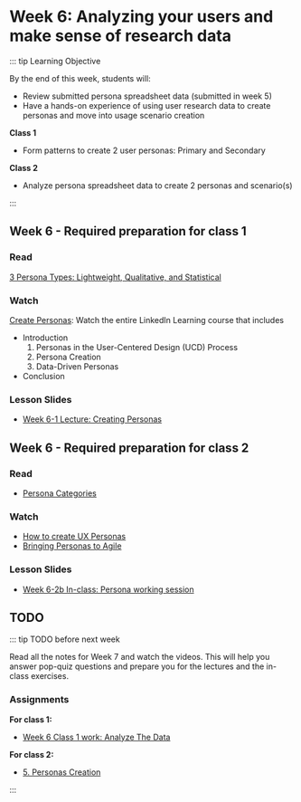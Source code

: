 # Week 6: Analyzing your users and make sense of research data

::: tip Learning Objective

By the end of this week, students will:

- Review submitted persona spreadsheet data (submitted in week 5)
- Have a hands-on experience of using user research data to create personas and move into usage scenario creation

**Class 1** 
- Form patterns to create 2 user personas: Primary and Secondary

**Class 2** 
- Analyze persona spreadsheet data to create 2 personas and scenario(s) 

:::

## Week 6 - Required preparation for class 1

### Read
[3 Persona Types: Lightweight, Qualitative, and Statistical](https://www.nngroup.com/articles/persona-types/)


### Watch

[Create Personas](https://www.linkedin.com/learning/ux-design-3-creating-personas/welcome?u=2199673): Watch the entire LinkedIn Learning course that includes

- Introduction
  1. Personas in the User-Centered Design (UCD) Process
  2. Persona Creation
  3. Data-Driven Personas
- Conclusion

### Lesson Slides

- [Week 6-1 Lecture: Creating Personas](https://drive.google.com/file/d/1rwaMv7ZYmibkKbkYfU0ft6laPOJ6hEJq/view?usp=sharing)


## Week 6 - Required preparation for class 2

### Read

- [Persona Categories](https://wiki.fluidproject.org/display/fluid/Persona+Categories)

### Watch

- [How to create UX Personas](https://youtu.be/B23iWg0koi8)
- [Bringing Personas to Agile](https://youtu.be/3ZLDQSFf5j8)


### Lesson Slides

- [Week 6-2b In-class: Persona working session](https://drive.google.com/drive/folders/1NIPEEpSmhYMkEWt5WsQyFekJgUcB-2-y)


## TODO

::: tip TODO before next week

Read all the notes for Week 7 and watch the videos. This will help you answer pop-quiz questions and prepare you for the lectures and the in-class exercises.

### Assignments

**For class 1:** 
- [Week 6 Class 1 work: Analyze The Data](../../assignments/work-week6-1.md)

**For class 2:** 
- [5. Personas Creation](../../assignments/assg5.md)

:::